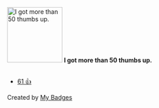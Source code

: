 <img src="https://my-badges.github.io/my-badges/thumbs-up-50.png" alt="I got more than 50 thumbs up." title="I got more than 50 thumbs up." width="128">
<strong>I got more than 50 thumbs up.</strong>
<br><br>

* <a href="https://github.com/badges/shields/issues/2574#issuecomment-522575868">61 👍</a>


Created by <a href="https://github.com/my-badges/my-badges">My Badges</a>